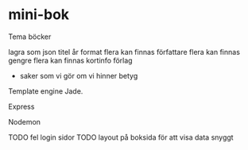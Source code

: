 # mini-bok


Tema böcker

lagra som json
  titel
  år
  format
   flera kan finnas
  författare 
    flera kan finnas
  gengre
    flera kan finnas
  kortinfo
  förlag
  + saker som vi gör om vi hinner
  betyg


Template engine Jade.

Express

Nodemon

TODO fel login sidor
TODO layout på boksida för att visa data snyggt

 
